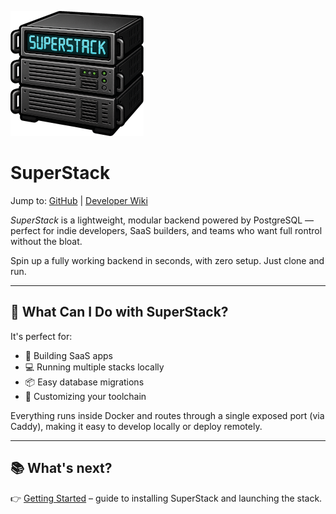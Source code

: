 ![SuperStack](assets/logo.png)

# SuperStack

Jump to:
[GitHub](https://github.com/explodinglabs/superstack) | [Developer Wiki](https://github.com/explodinglabs/superstack/wiki)

_SuperStack_ is a lightweight, modular backend powered by PostgreSQL — perfect
for indie developers, SaaS builders, and teams who want full rontrol without
the bloat.

Spin up a fully working backend in seconds, with zero setup. Just clone and
run.

---

## 🚀 What Can I Do with SuperStack?

It's perfect for:

- 🧱 Building SaaS apps
- 💻 Running multiple stacks locally
- 📦 Easy database migrations
- 🔧 Customizing your toolchain

Everything runs inside Docker and routes through a single exposed port (via
Caddy), making it easy to develop locally or deploy remotely.

---

## 📚 What's next?

👉 [Getting Started](gettingstarted.md) – guide to installing SuperStack and
launching the stack.
